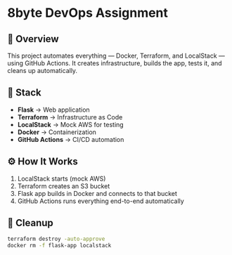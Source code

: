 # 8byte DevOps Assignment

## 🚀 Overview
This project automates everything — Docker, Terraform, and LocalStack — using GitHub Actions.
It creates infrastructure, builds the app, tests it, and cleans up automatically.

## 🧩 Stack
- **Flask** → Web application
- **Terraform** → Infrastructure as Code
- **LocalStack** → Mock AWS for testing
- **Docker** → Containerization
- **GitHub Actions** → CI/CD automation

## ⚙️ How It Works
1. LocalStack starts (mock AWS)
2. Terraform creates an S3 bucket
3. Flask app builds in Docker and connects to that bucket
4. GitHub Actions runs everything end-to-end automatically

## 🧹 Cleanup
```bash
terraform destroy -auto-approve
docker rm -f flask-app localstack
```
